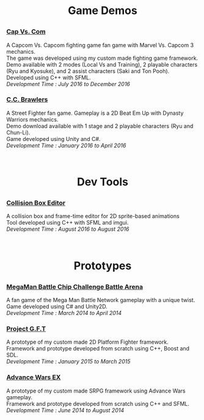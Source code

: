 <h1><p align="center">Game Demos</p></h1>

<h3><a href="https://mvpet.github.io/Project-V/">Cap Vs. Com</a></h3>
<p>A Capcom Vs. Capcom fighting game fan game with Marvel Vs. Capcom 3 mechanics.<br>
The game was developed using my custom made fighting game framework.<br>
Demo available with 2 modes (Local Vs and Training), 2 playable characters (Ryu and Kyosuke), and 2 assist characters (Saki and Ton Pooh).<br>
Developed using C++ with SFML.<br>
<i>Development Time : July 2016 to December 2016</i></p>
      
<h3><a href="http://mvpet.github.io/ProjectWW/">C.C. Brawlers</a></h3>
<p>A Street Fighter fan game. Gameplay is a 2D Beat Em Up with Dynasty Warriors mechanics.<br>
Demo download available with 1 stage and 2 playable characters (Ryu and Chun-Li).<br>
Game developed using Unity and C#.<br>
<i>Development Time : January 2016 to April 2016</i></p>
      
<br>
<h1><p align="center">Dev Tools</p></h1>
        
<h3><a href="https://mvpet.github.io/Collision-Box-Editor/">Collision Box Editor</a></h3>
<p>A collision box and frame-time editor for 2D sprite-based animations<br>
Tool developed using C++ with SFML and imgui.<br>
<i>Development Time : August 2016 to August 2016</i></p>
        
<br>
<h1><p align="center">Prototypes</p></h1>
        
<h3><a href="http://mvpet.github.io/MMBNNE/">MegaMan Battle Chip Challenge Battle Arena</a></h3>
<p>A fan game of the Mega Man Battle Network gameplay with a unique twist.<br>
Game developed using C# and Unity2D.<br>
<i>Development Time : March 2014 to April 2014</i></p>
        
<h3><a href="http://mvpet.github.io/Project-G.F.T/">Project G.F.T</a></h3>
<p>A prototype of my custom made 2D Platform Fighter framework.<br>
Framework and prototype developed from scratch using C++, Boost and SDL.<br>
<i>Development Time : January 2015 to March 2015</i></p>

<h3><a href="http://mvpet.github.io/FEXAW">Advance Wars EX</a></h3>
<p>A prototype of my custom made SRPG framework using Advance Wars gameplay.<br>
Framework and prototype developed from scratch using C++ and SFML.<br>
<i>Development Time : June 2014 to August 2014</i></p>

      
      
